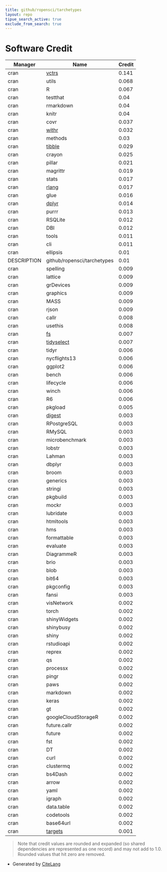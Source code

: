 ```yaml
---
title: github/ropensci/tarchetypes
layout: repo
tipue_search_active: true
exclude_from_search: true
---
```

# Software Credit

|Manager|Name|Credit|
|-------|----|------|
|cran|[vctrs](https://vctrs.r-lib.org/)|0.141|
|cran|utils|0.068|
|cran|R|0.067|
|cran|testthat|0.04|
|cran|rmarkdown|0.04|
|cran|knitr|0.04|
|cran|covr|0.037|
|cran|[withr](https://withr.r-lib.org)|0.032|
|cran|methods|0.03|
|cran|[tibble](https://tibble.tidyverse.org/)|0.029|
|cran|crayon|0.025|
|cran|pillar|0.021|
|cran|magrittr|0.019|
|cran|stats|0.017|
|cran|[rlang](https://rlang.r-lib.org)|0.017|
|cran|glue|0.016|
|cran|[dplyr](https://dplyr.tidyverse.org)|0.014|
|cran|purrr|0.013|
|cran|RSQLite|0.012|
|cran|DBI|0.012|
|cran|tools|0.011|
|cran|cli|0.011|
|cran|ellipsis|0.01|
|DESCRIPTION|github/ropensci/tarchetypes|0.01|
|cran|spelling|0.009|
|cran|lattice|0.009|
|cran|grDevices|0.009|
|cran|graphics|0.009|
|cran|MASS|0.009|
|cran|rjson|0.009|
|cran|callr|0.008|
|cran|usethis|0.008|
|cran|[fs](https://fs.r-lib.org)|0.007|
|cran|[tidyselect](https://tidyselect.r-lib.org)|0.007|
|cran|tidyr|0.006|
|cran|nycflights13|0.006|
|cran|ggplot2|0.006|
|cran|bench|0.006|
|cran|lifecycle|0.006|
|cran|winch|0.006|
|cran|R6|0.006|
|cran|pkgload|0.005|
|cran|[digest](https://github.com/eddelbuettel/digest)|0.003|
|cran|RPostgreSQL|0.003|
|cran|RMySQL|0.003|
|cran|microbenchmark|0.003|
|cran|lobstr|0.003|
|cran|Lahman|0.003|
|cran|dbplyr|0.003|
|cran|broom|0.003|
|cran|generics|0.003|
|cran|stringi|0.003|
|cran|pkgbuild|0.003|
|cran|mockr|0.003|
|cran|lubridate|0.003|
|cran|htmltools|0.003|
|cran|hms|0.003|
|cran|formattable|0.003|
|cran|evaluate|0.003|
|cran|DiagrammeR|0.003|
|cran|brio|0.003|
|cran|blob|0.003|
|cran|bit64|0.003|
|cran|pkgconfig|0.003|
|cran|fansi|0.003|
|cran|visNetwork|0.002|
|cran|torch|0.002|
|cran|shinyWidgets|0.002|
|cran|shinybusy|0.002|
|cran|shiny|0.002|
|cran|rstudioapi|0.002|
|cran|reprex|0.002|
|cran|qs|0.002|
|cran|processx|0.002|
|cran|pingr|0.002|
|cran|paws|0.002|
|cran|markdown|0.002|
|cran|keras|0.002|
|cran|gt|0.002|
|cran|googleCloudStorageR|0.002|
|cran|future.callr|0.002|
|cran|future|0.002|
|cran|fst|0.002|
|cran|DT|0.002|
|cran|curl|0.002|
|cran|clustermq|0.002|
|cran|bs4Dash|0.002|
|cran|arrow|0.002|
|cran|yaml|0.002|
|cran|igraph|0.002|
|cran|data.table|0.002|
|cran|codetools|0.002|
|cran|base64url|0.002|
|cran|[targets](https://docs.ropensci.org/targets/)|0.001|


> Note that credit values are rounded and expanded (so shared dependencies are represented as one record) and may not add to 1.0. Rounded values that hit zero are removed.


- Generated by [CiteLang](https://github.com/vsoch/citelang)
